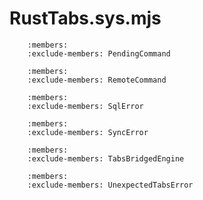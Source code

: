 # RustTabs.sys.mjs
```{js:autoclass} RustTabs.sys.PendingCommand
    :members:
    :exclude-members: PendingCommand
```
```{js:autoclass} RustTabs.sys.RemoteCommand
    :members:
    :exclude-members: RemoteCommand
```
```{js:autoclass} RustTabs.sys.SqlError
    :members:
    :exclude-members: SqlError
```
```{js:autoclass} RustTabs.sys.SyncError
    :members:
    :exclude-members: SyncError
```
```{js:autoclass} RustTabs.sys.TabsBridgedEngine
    :members:
    :exclude-members: TabsBridgedEngine
```
```{js:autoclass} RustTabs.sys.UnexpectedTabsError
    :members:
    :exclude-members: UnexpectedTabsError
```
